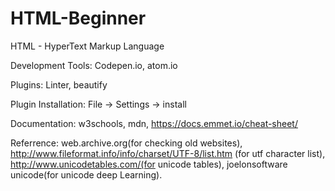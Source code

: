 # HTML-Beginner

HTML - HyperText Markup Language

Development Tools: Codepen.io, atom.io

Plugins: Linter, beautify

Plugin Installation: File -> Settings -> install

Documentation: w3schools, mdn, https://docs.emmet.io/cheat-sheet/

Referrence: 
web.archive.org(for checking old websites), 
http://www.fileformat.info/info/charset/UTF-8/list.htm (for utf character list), 
http://www.unicodetables.com/(for unicode tables), 
joelonsoftware unicode(for unicode deep Learning).

<!--<h1>Hello World</h1> where it consists of starttag, content and closetag.-->

<!--<br> - self closing tag -->

<!--<hr size="3"> where it consists of HTML element and HTML attribute-->

<!--<a href = "www.androidpillars.com">AndroidPillars</a> where it consists of HTML element, attribute, link destination
and link Text-->
